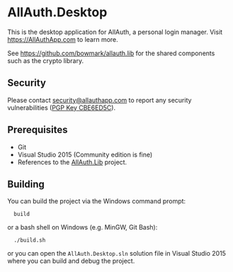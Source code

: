 # AllAuth.Desktop

This is the desktop application for AllAuth, a personal login manager. Visit https://AllAuthApp.com to learn more.

See https://github.com/bowmark/allauth.lib for the shared components such as the crypto library.

## Security

Please contact security@allauthapp.com to report any security vulnerabilities ([PGP Key CBE6ED5C](https://sks-keyservers.net/pks/lookup?op=get&search=0xEFB3FC7ACBE6ED5C)).

## Prerequisites

- Git
- Visual Studio 2015 (Community edition is fine)
- References to the [AllAuth.Lib](https://github.com/bowmark/allauth.lib) project.

## Building

You can build the project via the Windows command prompt:

```shell
  build
```

or a bash shell on Windows (e.g. MinGW, Git Bash):

```shell
  ./build.sh
```

or you can open the `AllAuth.Desktop.sln` solution file in Visual Studio 2015 where you can build and debug the project.
